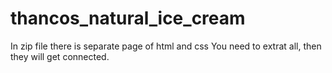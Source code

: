 # thancos_natural_ice_cream
In zip file there is separate page of html and css
You need to extrat all, then they will get connected.
